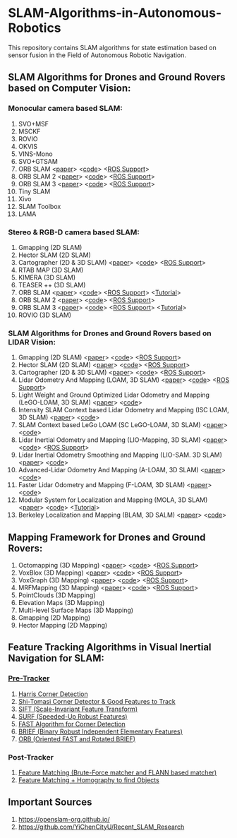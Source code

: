 # SLAM-Algorithms-in-Autonomous-Robotics
This repository contains SLAM algorithms for state estimation based on sensor fusion in the Field of Autonomous Robotic Navigation.
## SLAM Algorithms for Drones and Ground Rovers based on Computer Vision:
### Monocular camera based SLAM:
1. SVO+MSF
2. MSCKF
3. ROVIO
4. OKVIS
5. VINS-Mono
6. SVO+GTSAM
7. ORB SLAM <[paper](http://webdiis.unizar.es/~raulmur/MurMontielTardosTRO15.pdf)> <[code](https://github.com/raulmur/ORB_SLAM)> <[ROS Support](https://github.com/raulmur/ORB_SLAM/tree/master/Thirdparty)>
8. ORB SLAM 2 <[paper](https://arxiv.org/pdf/1610.06475.pdf)> <[code](https://github.com/raulmur/ORB_SLAM2)> <[ROS Support](https://github.com/raulmur/ORB_SLAM2/tree/master/Examples/ROS/ORB_SLAM2)>
9. ORB SLAM 3 <[paper](https://arxiv.org/pdf/2007.11898.pdf)> <[code](https://github.com/UZ-SLAMLab/ORB_SLAM3)> <[ROS Support](https://github.com/UZ-SLAMLab/ORB_SLAM3/tree/master/Examples/ROS/ORB_SLAM3)>
10. Tiny SLAM
11. Xivo 
12. SLAM Toolbox
13. LAMA

### Stereo & RGB-D camera based SLAM:
1. Gmapping (2D SLAM)
2. Hector SLAM (2D SLAM)
3. Cartographer (2D & 3D SLAM) <[paper](https://static.googleusercontent.com/media/research.google.com/en//pubs/archive/45466.pdf)> <[code](https://github.com/cartographer-project/cartographer)> <[ROS Support](https://github.com/cartographer-project/cartographer_ros)>
4. RTAB MAP (3D SLAM)
5. KIMERA (3D SLAM)
6. TEASER ++ (3D SLAM)
7. ORB SLAM <[paper](http://webdiis.unizar.es/~raulmur/MurMontielTardosTRO15.pdf)> <[code](https://github.com/raulmur/ORB_SLAM)> <[ROS Support](https://github.com/raulmur/ORB_SLAM/tree/master/Thirdparty)> <[Tutorial](https://webdiis.unizar.es/~raulmur/orbslam/)>
8. ORB SLAM 2 <[paper](https://arxiv.org/pdf/1610.06475.pdf)> <[code](https://github.com/raulmur/ORB_SLAM2)> <[ROS Support](https://github.com/raulmur/ORB_SLAM2/tree/master/Examples/ROS/ORB_SLAM2)>
9. ORB SLAM 3 <[paper](https://arxiv.org/pdf/2007.11898.pdf)> <[code](https://github.com/UZ-SLAMLab/ORB_SLAM3)> <[ROS Support](https://github.com/UZ-SLAMLab/ORB_SLAM3/tree/master/Examples/ROS/ORB_SLAM3)> <[Tutorial](https://webdiis.unizar.es/~raulmur/orbslam/)>
10. ROVIO (3D SLAM)

### SLAM Algorithms for Drones and Ground Rovers based on LIDAR Vision:
1. Gmapping (2D SLAM) <[paper](https://www.researchgate.net/publication/257523133)> <[code](https://github.com/OctoMap/octomap)> <[ROS Support](https://wiki.ros.org/octomap)>
2. Hector SLAM (2D SLAM) <[paper](https://www.researchgate.net/publication/257523133)> <[code](https://github.com/OctoMap/octomap)> <[ROS Support](https://wiki.ros.org/octomap)>
3. Cartographer (2D & 3D SLAM) <[paper](https://static.googleusercontent.com/media/research.google.com/en//pubs/archive/45466.pdf)> <[code](https://github.com/cartographer-project/cartographer)> <[ROS Support](https://github.com/cartographer-project/cartographer_ros)>
4. Lidar Odometry And Mapping (LOAM, 3D SLAM) <[paper](https://ri.cmu.edu/pub_files/2014/7/Ji_LidarMapping_RSS2014_v8.pdf)> <[code](https://github.com/laboshinl/loam_velodyne)> <[ROS Support](http://wiki.ros.org/loam_velodyne)>
5. Light Weight and Ground Optimized Lidar Odometry and Mapping (LeGO-LOAM, 3D SLAM) <[paper](https://www.researchgate.net/publication/330592017)> <[code](https://github.com/RobustFieldAutonomyLab/LeGO-LOAM)>
6. Intensity SLAM Context based Lidar Odometry and Mapping (ISC LOAM, 3D SLAM) <[paper](https://arxiv.org/pdf/2003.05656.pdf)> <[code](https://github.com/wh200720041/iscloam)>
7. SLAM Context based LeGo LOAM (SC LeGO-LOAM, 3D SLAM) <[paper](https://arxiv.org/pdf/2003.05656.pdf)> <[code](https://github.com/irapkaist/SC-LeGO-LOAM)>
8. Lidar Inertial Odometry and Mapping (LIO-Mapping, 3D SLAM) <[paper](https://static.googleusercontent.com/media/research.google.com/en//pubs/archive/45466.pdf)> <[code](https://github.com/cartographer-project/cartographer)> <[ROS Support](https://github.com/hyye/lio-mapping)>
9. Lidar Inertial Odometry Smoothing and Mapping (LIO-SAM. 3D SLAM) <[paper](https://arxiv.org/pdf/2007.00258.pdf)> <[code](https://github.com/TixiaoShan/LIO-SAM)>
10. Advanced-Lidar Odometry And Mapping (A-LOAM, 3D SLAM) <[paper](https://static.googleusercontent.com/media/research.google.com/en//pubs/archive/45466.pdf)> <[code](https://github.com/HKUST-Aerial-Robotics/A-LOAM)>
11. Faster Lidar Odometry and Mapping (F-LOAM, 3D SLAM) <[paper](https://static.googleusercontent.com/media/research.google.com/en//pubs/archive/45466.pdf)> <[code](https://github.com/wh200720041/floam)>
12. Modular System for Localization and Mapping (MOLA, 3D SLAM) <[paper](https://static.googleusercontent.com/media/research.google.com/en//pubs/archive/45466.pdf)> <[code](https://github.com/MOLAorg/mola)> <[Tutorial](https://docs.mola-slam.org/latest/)>
13. Berkeley Localization and Mapping (BLAM, 3D SALM) <[paper](https://static.googleusercontent.com/media/research.google.com/en//pubs/archive/45466.pdf)> <[code](https://github.com/luhongquan66/BLAM)>

## Mapping Framework for Drones and Ground Rovers:
1. Octomapping (3D Mapping) <[paper](https://www.researchgate.net/publication/257523133)> <[code](https://github.com/OctoMap/octomap)> <[ROS Support](https://wiki.ros.org/octomap)>
2. VoxBlox (3D Mapping) <[paper](http://helenol.github.io/publications/iros_2017_voxblox.pdf)> <[code](https://github.com/ethz-asl/voxblox)> <[ROS Support](https://voxblox.readthedocs.io/en/latest/pages/Installation.html)>
3. VoxGraph (3D Mapping) <[paper](https://www.research-collection.ethz.ch/bitstream/handle/20.500.11850/385682/Voxgraph-ETHpreprintversion.pdf)> <[code](https://github.com/ethz-asl/voxgraph)> <[ROS Support](https://github.com/ethz-asl/voxgraph)>
4. MRFMapping (3D Mapping) <[paper](https://arxiv.org/pdf/2006.03512.pdf)> <[code](https://github.com/mrfmap/mrfmap)> <[ROS Support](https://github.com/mrfmap/mrfmap_ros)>
3. PointClouds (3D Mapping)
4. Elevation Maps (3D Mapping)
5. Multi-level Surface Maps (3D Mapping) 
6. Gmapping (2D Mapping)
7. Hector Mapping (2D Mapping)

## Feature Tracking Algorithms in Visual Inertial Navigation for SLAM:
### [Pre-Tracker](https://docs.opencv.org/3.0-beta/doc/py_tutorials/py_feature2d/py_table_of_contents_feature2d/py_table_of_contents_feature2d.html)
1. [Harris Corner Detection](https://docs.opencv.org/3.0-beta/doc/py_tutorials/py_feature2d/py_features_harris/py_features_harris.html#harris-corners)
2. [Shi-Tomasi Corner Detector & Good Features to Track](https://docs.opencv.org/3.0-beta/doc/py_tutorials/py_feature2d/py_shi_tomasi/py_shi_tomasi.html#shi-tomasi)
3. [SIFT (Scale-Invariant Feature Transform)](https://docs.opencv.org/3.0-beta/doc/py_tutorials/py_feature2d/py_sift_intro/py_sift_intro.html#sift-intro)
4. [SURF (Speeded-Up Robust Features)](https://docs.opencv.org/3.0-beta/doc/py_tutorials/py_feature2d/py_surf_intro/py_surf_intro.html#surf)
5. [FAST Algorithm for Corner Detection](https://docs.opencv.org/3.0-beta/doc/py_tutorials/py_feature2d/py_fast/py_fast.html#fast)
6. [BRIEF (Binary Robust Independent Elementary Features)](https://docs.opencv.org/3.0-beta/doc/py_tutorials/py_feature2d/py_brief/py_brief.html#brief)
7. [ORB (Oriented FAST and Rotated BRIEF)](https://docs.opencv.org/3.0-beta/doc/py_tutorials/py_feature2d/py_orb/py_orb.html#orb)

### Post-Tracker
1. [Feature Matching (Brute-Force matcher and FLANN based matcher)](https://docs.opencv.org/3.0-beta/doc/py_tutorials/py_feature2d/py_matcher/py_matcher.html#matcher)
2. [Feature Matching + Homography to find Objects](https://docs.opencv.org/3.0-beta/doc/py_tutorials/py_feature2d/py_feature_homography/py_feature_homography.html#py-feature-homography)

## Important Sources
1. https://openslam-org.github.io/
2. https://github.com/YiChenCityU/Recent_SLAM_Research
